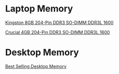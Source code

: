 # Laptop Memory

[Kingston 8GB 204-Pin DDR3 SO-DIMM DDR3L 1600](https://www.newegg.com/Product/Product.aspx?Item=N82E16820239697)

[Crucial 4GB 204-Pin DDR3 SO-DIMM DDR3L 1600](https://www.newegg.com/Product/Product.aspx?Item=N82E16820191394)

# Desktop Memory

[Best Selling Desktop Memory](https://www.newegg.com/Desktop-Memory/SubCategory/ID-147?cm%5Fsp=CAT%5FMemory%5F1%2D%5F%2DVisNav%2D%5F%2DDesktop%2DMemory&Order=BESTSELLING)

